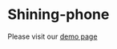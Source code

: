 Shining-phone
=============

Please visit our <a href='http://stevemao.github.io/Shining-phone/demo.html'>demo page</a>
